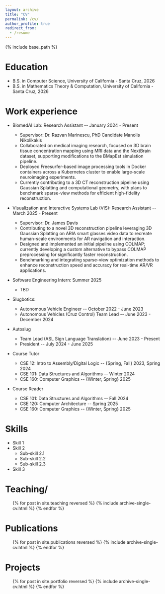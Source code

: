 ```yaml
---
layout: archive
title: "CV"
permalink: /cv/
author_profile: true
redirect_from:
  - /resume
---
```


{% include base_path %}

Education
======
* B.S. in Computer Science, University of California - Santa Cruz, 2026
* B.S. in Mathematics Theory & Computation, University of California - Santa Cruz, 2026

Work experience
======
* BiomedAI Lab: Research Assistant -- January 2024 - Present
  * Supervisor: Dr. Razvan Marinescu, PhD Candidate Manolis Nikolikakis
  * Collaborated on medical imaging research, focused on 3D brain tissue concentration mapping using MRI data and the NextBrain dataset, supporting modifications to the BMapEst simulation pipeline.
  * Deployed Freesurfer-based image processing tools in Docker containers across a Kubernetes cluster to enable large-scale neuroimaging experiments.
  * Currently contributing to a 3D CT reconstruction pipeline using Gaussian Splatting and computational geometry, with plans to benchmark sparse-view methods for efficient high-fidelity reconstruction.

* Visualization and Interactive Systems Lab (VIS): Research Assistant -- March 2025 - Present
  * Supervisor: Dr. James Davis
  * Contributing to a novel 3D reconstruction pipeline leveraging 3D Gaussian Splatting on ARIA smart glasses video data to recreate human-scale environments for AR navigation and interaction.
  * Designed and implemented an initial pipeline using COLMAP; currently developing a custom alternative to bypass COLMAP preprocessing for significantly faster reconstruction.
  * Benchmarking and integrating sparse-view optimization methods to enhance reconstruction speed and accuracy for real-time AR/VR applications.

* Software Engineering Intern: Summer 2025
  * TBD

* Slugbotics:
  * Autonomous Vehicle Engineer -- October 2022 - June 2023
  * Autonomous Vehicles (Cruz Control) Team Lead -- June 2023 - December 2024

* Autoslug
  * Team Lead (ASL Sign Language Translation) -- June 2023 - Present
  * President -- July 2024 - June 2025

* Course Tutor
  * CSE 12: Intro to Assembly/Digital Logic -- {Spring, Fall} 2023, Spring 2024
  * CSE 101: Data Structures and Algorithms -- Winter 2024
  * CSE 160: Computer Graphics -- {Winter, Spring} 2025
  
* Course Reader
  * CSE 101: Data Structures and Algorithms -- Fall 2024
  * CSE 120: Computer Architecture -- Spring 2025
  * CSE 160: Computer Graphics -- {Winter, Spring} 2025

  
Skills
======
* Skill 1
* Skill 2
  * Sub-skill 2.1
  * Sub-skill 2.2
  * Sub-skill 2.3
* Skill 3

Teaching/
======
  <ul>{% for post in site.teaching reversed %}
    {% include archive-single-cv.html %}
  {% endfor %}</ul>

Publications
======
  <ul>{% for post in site.publications reversed %}
    {% include archive-single-cv.html %}
  {% endfor %}</ul>

Projects
======
  <ul>{% for post in site.portfolio reversed %}
    {% include archive-single-cv.html %}
  {% endfor %}</ul>
<!-- Talks
======
  <ul>{% for post in site.talks reversed %}
    {% include archive-single-talk-cv.html  %}
  {% endfor %}</ul>
   -->
<!--   
Service and leadership
======
* Currently signed in to 43 different slack teams -->
